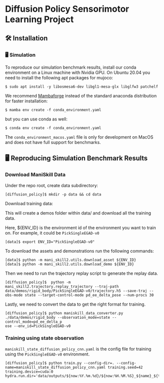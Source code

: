 # Diffusion Policy Sensorimotor Learning Project
## 🛠️ Installation
### 🖥️ Simulation
To reproduce our simulation benchmark results, install our conda environment on a Linux machine with Nvidia GPU. On Ubuntu 20.04 you need to install the following apt packages for mujoco:
```console
$ sudo apt install -y libosmesa6-dev libgl1-mesa-glx libglfw3 patchelf
```

We recommend [Mambaforge](https://github.com/conda-forge/miniforge#mambaforge) instead of the standard anaconda distribution for faster installation: 
```console
$ mamba env create -f conda_environment.yaml
```

but you can use conda as well: 
```console
$ conda env create -f conda_environment.yaml
```

The `conda_environment_macos.yaml` file is only for development on MacOS and does not have full support for benchmarks.
## 🖥️ Reproducing Simulation Benchmark Results 
### Download ManiSkill Data
Under the repo root, create data subdirectory:
```console
[diffusion_policy]$ mkdir -p data && cd data
```

Download training data:

This will create a demos folder within data/ and download all the training data.

Here, ${ENV_ID} is the environment id of the environment you want to train on. For example, it could be `PickSingleEGAD-v0`
```console
[data]$ export ENV_ID="PickSingleEGAD-v0"
```

To download the assets and demonstrations run the following commands:
```console
[data]$ python -m mani_skill2.utils.download_asset ${ENV_ID}
[data]$ python -m mani_skill2.utils.download_demo ${ENV_ID} 
```
Then we need to run the trajectory replay script to generate the replay data. 

```console
[diffusion_policy]$  python -m mani_skill2.trajectory.replay_trajectory --traj-path data/demos/rigid_body/PickSingleEGAD-v0/trajectory.h5 --save-traj --obs-mode state --target-control-mode pd_ee_delta_pose --num-procs 30
```
Lastly, we need to convert the data to get the right format for training.
```console
[diffusion_policy]$ python maniskill_data_converter.py ./data/demos/rigid_body --observation_mode=state --control_mode=pd_ee_delta_p
ose --env_id=PickSingleEGAD-v0
```
### Training using state observation
`maniskill_state_diffusion_policy_cnn.yaml` is the config file for training using the `PickSingleEGAD-v0` environment.
```console
[diffusion_policy]$ python train.py --config-dir=. --config-name=maniskill_state_diffusion_policy_cnn.yaml training.seed=42 training.device=cuda:0 hydra.run.dir='data/outputs/${now:%Y.%m.%d}/${now:%H.%M.%S}_${name}_${task_name}'
```
